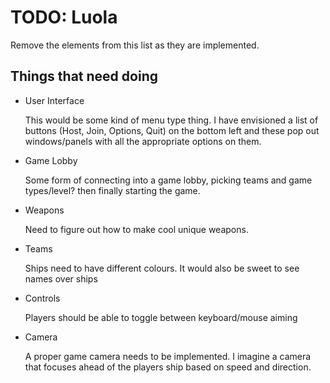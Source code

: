 # TODO: Luola
Remove the elements from this list as they are implemented.

## Things that need doing

- User Interface

  This would be some kind of menu type thing. I have envisioned a list of buttons (Host, Join, Options, Quit) on the bottom left and these pop out windows/panels with all the appropriate options on them.

- Game Lobby

  Some form of connecting into a game lobby, picking teams and game types/level? then finally starting the game.

- Weapons

  Need to figure out how to make cool unique weapons.

- Teams

  Ships need to have different colours. It would also be sweet to see names over ships

- Controls

  Players should be able to toggle between keyboard/mouse aiming

- Camera

  A proper game camera needs to be implemented. I imagine a camera that focuses ahead of the players ship based on speed and direction.